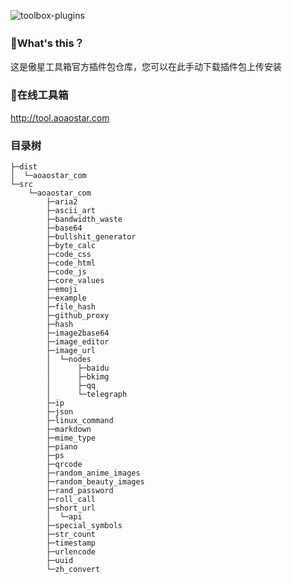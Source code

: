 ![toolbox-plugins](https://socialify.git.ci/aoaostar/toolbox-plugins/image?description=1&descriptionEditable=%E5%82%B2%E6%98%9F%E5%B7%A5%E5%85%B7%E7%AE%B1%E6%8F%92%E4%BB%B6%E5%8C%85%E4%BB%93%E5%BA%93&font=Inter&forks=1&language=1&name=1&owner=1&pattern=Circuit%20Board&pulls=1&stargazers=1&theme=Light)

### 🎉What's this？
这是傲星工具箱官方插件包仓库，您可以在此手动下载插件包上传安装

### 🍹在线工具箱

<http://tool.aoaostar.com>

### 目录树
```
├─dist
│  └─aoaostar_com
└─src
    └─aoaostar_com
        ├─aria2
        ├─ascii_art
        ├─bandwidth_waste
        ├─base64
        ├─bullshit_generator
        ├─byte_calc
        ├─code_css
        ├─code_html
        ├─code_js
        ├─core_values
        ├─emoji
        ├─example
        ├─file_hash
        ├─github_proxy
        ├─hash
        ├─image2base64
        ├─image_editor
        ├─image_url
        │  └─nodes
        │      ├─baidu
        │      ├─bkimg
        │      ├─qq
        │      └─telegraph
        ├─ip
        ├─json
        ├─linux_command
        ├─markdown
        ├─mime_type
        ├─piano
        ├─ps
        ├─qrcode
        ├─random_anime_images
        ├─random_beauty_images
        ├─rand_password
        ├─roll_call
        ├─short_url
        │  └─api
        ├─special_symbols
        ├─str_count
        ├─timestamp
        ├─urlencode
        ├─uuid
        └─zh_convert
```